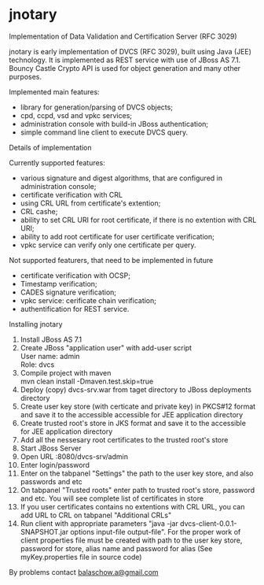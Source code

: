 jnotary
=======

Implementation of Data Validation and Certification Server (RFC 3029)

jnotary is early implementation of DVCS (RFC 3029), built using Java (JEE) technology.
It is implemented as REST service with use of JBoss AS 7.1. Bouncy Castle Crypto API is used for object generation and many other purposes.

Implemented main features:
- library for generation/parsing of DVCS objects;
- cpd, ccpd, vsd and vpkc services;
- administration console with build-in JBoss authentication;
- simple command line client to execute DVCS query.

Details of implementation

Currently supported features:
- various signature and digest algorithms, that are configured in administration console;
- certificate verification with CRL
- using CRL URL from certificate's extention;
- CRL cashe;
- ability to set CRL URI for root certificate, if there is no extention with CRL URI;
- ability to add root certificate for user certificate verification;
- vpkc service can verify only one certificate per query.


Not supported featurers, that need to be implemented in future
- certificate verification with OCSP;
- Timestamp verification;
- CADES signature verification;
- vpkc service: cerificate chain verification;
- authentification for REST service.


Installing jnotary

1. Install JBoss AS 7.1
2. Create JBoss "application user" with add-user script  
User name: admin  
Role: dvcs  
3. Compile project with maven  
mvn clean install -Dmaven.test.skip=true
4. Deploy (copy) dvcs-srv.war from taget directory to JBoss deployments directory
5. Create user key store (with certicate and private key) in PKCS#12 format and save it to the accessible accessible for JEE application directory
  6. Create trusted root's store in JKS format and save it to the accessible for JEE application directory
7. Add all the nessesary root certificates to the trusted root's store
8. Start JBoss Server
9. Open URL <server address>:8080/dvcs-srv/admin
10. Enter login/password
11. Enter on the tabpanel "Settings" the path to the user key store, and also passwords and etc
12. On tabpanel "Trusted roots" enter path to trusted root's  store, password and etc. You will see complete list of certificates in store
13. If you user certificates contains no extentions with CRL URL, you can add URL to CRL on tabpanel "Additional CRLs"
14. Run client with appropriate parameters "java -jar dvcs-client-0.0.1-SNAPSHOT.jar options input-file output-file".
For the proper work of client properties file must be created with path to the user key store, password for store, alias name and password for alias
(See myKey.properties file in source code)

By problems contact 
balaschow.a@gmail.com



